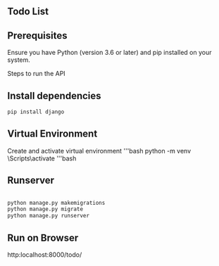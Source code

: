 ## Todo List

## Prerequisites
Ensure you have Python (version 3.6 or later) and pip installed on your system.

Steps to run the API
## Install dependencies
```bash
pip install django
```

## Virtual Environment
Create and activate virtual environment
'''bash
   python -m venv <name>
   <name>\Scripts\activate
'''bash

## Runserver

```bash

python manage.py makemigrations
python manage.py migrate
python manage.py runserver
```
## Run on Browser
http:localhost:8000/todo/


